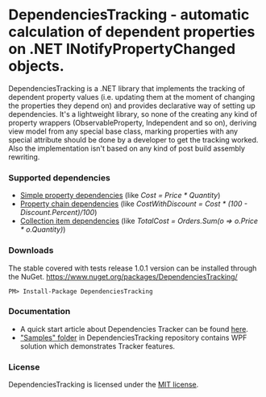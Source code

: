 # DependenciesTracking - automatic calculation of dependent properties on .NET INotifyPropertyChanged objects.
DependenciesTracking is a .NET library that implements the tracking of dependent property values (i.e. updating them at the moment of changing the properties they depend on) and provides declarative way of setting up dependencies. It's a lightweight library, so none of the creating any kind of property wrappers (ObservableProperty<TProperty>, Independent<TProperty> and so on), deriving view model from any special base class, marking properties with any special attribute should be done by a developer to get the tracking worked. Also the implementation isn't based on any kind of post build assembly rewriting.
### Supported dependencies
* [Simple property dependencies](https://github.com/ademchenko/DependenciesTracker/wiki#simple-property-dependencies) (like _Cost = Price * Quantity_)
* [Property chain dependencies](https://github.com/ademchenko/DependenciesTracker/wiki#property-chain-dependencies) (like _CostWithDiscount = Cost * (100 - Discount.Percent)/100_)
* [Collection item dependencies](https://github.com/ademchenko/DependenciesTracker/wiki#collection-item-dependencies) (like _TotalCost = Orders.Sum(o => o.Price * o.Quantity)_)

### Downloads
The stable covered with tests release 1.0.1 version can be installed through the NuGet.
https://www.nuget.org/packages/DependenciesTracking/
```
PM> Install-Package DependenciesTracking
```

### Documentation
* A quick start article about Dependencies Tracker can be found [here](https://github.com/ademchenko/DependenciesTracker/wiki).
* ["Samples" folder](https://github.com/ademchenko/DependenciesTracker/tree/master/Samples) in DependenciesTracking repository contains WPF solution which demonstrates Tracker features.

### License
DependenciesTracking is licensed under the [MIT license](https://github.com/ademchenko/DependenciesTracker/blob/master/LICENSE).
